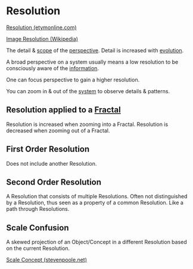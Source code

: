 # Resolution

<a href="http://www.etymonline.com/index.php?term=resolution" target="_blank">Resolution (etymonline.com)</a>

<a href="https://en.wikipedia.org/wiki/Image_resolution" target="_blank">Image Resolution (Wikipedia)</a>

The detail & [scope](./scope.md) of the [perspective](./perspective.md). Detail is increased with [evolution](./evolution.md).

A broad perspective on a system usually means a low resolution to be consciously aware of the [information](./information.md).

One can focus perspective to gain a higher resolution.

You can zoom in & out of the [system](./system.md) to observe details & patterns.

## Resolution applied to a [Fractal](./fractal.md)

Resolution is increased when zooming into a Fractal. Resolution is decreased when zooming out of a Fractal.

## First Order Resolution

Does not include another Resolution.

## Second Order Resolution

A Resolution that consists of multiple Resolutions. Often not distinguished by a Resolution, thus seen as a property of a common Resolution. Like a path through Resolutions.

## Scale Confusion

A skewed projection of an Object/Concept in a different Resolution based on the current Resolution.

<a href="http://stevenpoole.net/articles/scale-confusion/" target="_blank">Scale Concept (stevenpoole.net)</a>

